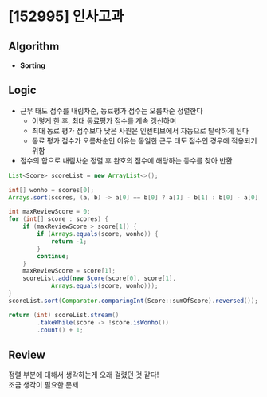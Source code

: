 # [152995] 인사고과
## Algorithm
- **Sorting**

## Logic
- 근무 태도 점수를 내림차순, 동료평가 점수는 오름차순 정렬한다
  - 이렇게 한 후, 최대 동료평가 점수를 계속 갱신하며
  - 최대 동료 평가 점수보다 낮은 사원은 인센티브에서 자동으로 탈락하게 된다
  - 동료 평가 점수가 오름차순인 이유는 동일한 근무 태도 점수인 경우에 적용되기 위함
- 점수의 합으로 내림차순 정렬 후 완호의 점수에 해당하는 등수를 찾아 반환

```java
List<Score> scoreList = new ArrayList<>();

int[] wonho = scores[0];
Arrays.sort(scores, (a, b) -> a[0] == b[0] ? a[1] - b[1] : b[0] - a[0]);

int maxReviewScore = 0;
for (int[] score : scores) {
    if (maxReviewScore > score[1]) {
        if (Arrays.equals(score, wonho)) {
            return -1;
        }
        continue;
    }
    maxReviewScore = score[1];
    scoreList.add(new Score(score[0], score[1],
            Arrays.equals(score, wonho)));
}
scoreList.sort(Comparator.comparingInt(Score::sumOfScore).reversed());

return (int) scoreList.stream()
        .takeWhile(score -> !score.isWonho())
        .count() + 1;
```

## Review
정렬 부분에 대해서 생각하는게 오래 걸렸던 것 같다!  
조금 생각이 필요한 문제
